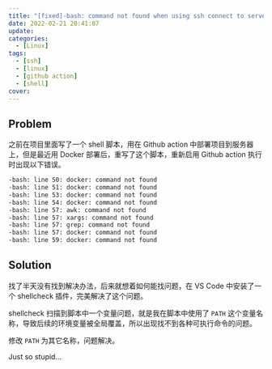 ```yaml
---
title: "[fixed]-bash: command not found when using ssh connect to server"
date: 2022-02-21 20:41:07
update:
categories:
  - [Linux]
tags:
  - [ssh]
  - [linux]
  - [github action]
  - [shell]
cover:
---
```


## Problem

之前在项目里面写了一个 shell 脚本，用在 Github action 中部署项目到服务器上，但是最近用 Docker 部署后，重写了这个脚本，重新启用 Github action 执行时出现以下错误。

```sh
-bash: line 50: docker: command not found
-bash: line 51: docker: command not found
-bash: line 53: docker: command not found
-bash: line 54: docker: command not found
-bash: line 57: awk: command not found
-bash: line 57: xargs: command not found
-bash: line 57: grep: command not found
-bash: line 57: docker: command not found
-bash: line 59: docker: command not found
```

## Solution

找了半天没有找到解决办法，后来就想着如何能找问题，在 VS Code 中安装了一个 shellcheck 插件，完美解决了这个问题。

shellcheck 扫描到脚本中一个变量问题，就是我在脚本中使用了 `PATH` 这个变量名称，导致后续的环境变量被全局覆盖，所以出现找不到各种可执行命令的问题。

修改 `PATH` 为其它名称，问题解决。

Just so stupid...
